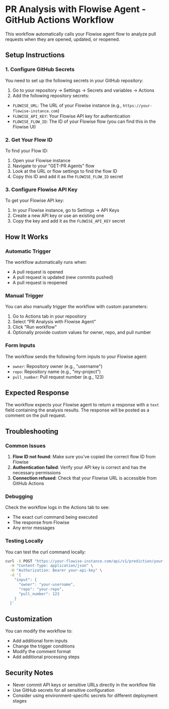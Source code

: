 # PR Analysis with Flowise Agent - GitHub Actions Workflow

This workflow automatically calls your Flowise agent flow to analyze pull requests when they are opened, updated, or reopened.

## Setup Instructions

### 1. Configure GitHub Secrets

You need to set up the following secrets in your GitHub repository:

1. Go to your repository → Settings → Secrets and variables → Actions
2. Add the following repository secrets:

- `FLOWISE_URL`: The URL of your Flowise instance (e.g., `https://your-flowise-instance.com`)
- `FLOWISE_API_KEY`: Your Flowise API key for authentication
- `FLOWISE_FLOW_ID`: The ID of your Flowise flow (you can find this in the Flowise UI)

### 2. Get Your Flow ID

To find your Flow ID:

1. Open your Flowise instance
2. Navigate to your "GET-PR Agents" flow
3. Look at the URL or flow settings to find the flow ID
4. Copy this ID and add it as the `FLOWISE_FLOW_ID` secret

### 3. Configure Flowise API Key

To get your Flowise API key:

1. In your Flowise instance, go to Settings → API Keys
2. Create a new API key or use an existing one
3. Copy the key and add it as the `FLOWISE_API_KEY` secret

## How It Works

### Automatic Trigger

The workflow automatically runs when:

- A pull request is opened
- A pull request is updated (new commits pushed)
- A pull request is reopened

### Manual Trigger

You can also manually trigger the workflow with custom parameters:

1. Go to Actions tab in your repository
2. Select "PR Analysis with Flowise Agent"
3. Click "Run workflow"
4. Optionally provide custom values for owner, repo, and pull number

### Form Inputs

The workflow sends the following form inputs to your Flowise agent:

- `owner`: Repository owner (e.g., "username")
- `repo`: Repository name (e.g., "my-project")
- `pull_number`: Pull request number (e.g., 123)

## Expected Response

The workflow expects your Flowise agent to return a response with a `text` field containing the analysis results. The response will be posted as a comment on the pull request.

## Troubleshooting

### Common Issues

1. **Flow ID not found**: Make sure you've copied the correct flow ID from Flowise
2. **Authentication failed**: Verify your API key is correct and has the necessary permissions
3. **Connection refused**: Check that your Flowise URL is accessible from GitHub Actions

### Debugging

Check the workflow logs in the Actions tab to see:

- The exact curl command being executed
- The response from Flowise
- Any error messages

### Testing Locally

You can test the curl command locally:

```bash
curl -X POST "https://your-flowise-instance.com/api/v1/prediction/your-flow-id" \
  -H "Content-Type: application/json" \
  -H "Authorization: Bearer your-api-key" \
  -d '{
    "input": {
      "owner": "your-username",
      "repo": "your-repo",
      "pull_number": 123
    }
  }'
```

## Customization

You can modify the workflow to:

- Add additional form inputs
- Change the trigger conditions
- Modify the comment format
- Add additional processing steps

## Security Notes

- Never commit API keys or sensitive URLs directly in the workflow file
- Use GitHub secrets for all sensitive configuration
- Consider using environment-specific secrets for different deployment stages
